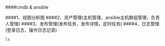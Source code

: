 ####cmdb & ansible 

####1、视图分析图
####2、资产管理(主机管理，ansible主机群组管理，负责人管理)
####3、发布管理(发布任务，发布详情，定时任务)
####4、日志管理(登录日志，操作日志记录)

``
ls
``
